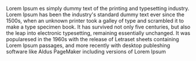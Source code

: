 Lorem Ipsum es simply dummy text of the printing and typesetting industry. Lorem Ipsum
has been the industry's standard dummy text ever since the 1500s, when an unknown 
printer took a galley of type and scrambled it to make a type specimen book. It has survived
not only five centuries, but also the leap into electronic typesetting, remaining
essentially unchanged. It was popularesed in the 1960s with the release of Letraset
sheets containing Lorem Ipsum passages, and more recently with desktop publeshing
software like Aldus PageMaker including versions of Lorem Ipsum